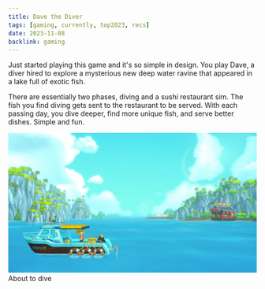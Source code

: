 ```yaml
---
title: Dave the Diver
tags: [gaming, currently, top2023, recs]
date: 2023-11-08
backlink: gaming
---
```


<p class='intro'>
	Just started playing this game and it's so simple in design. You play Dave, a diver hired to explore a mysterious new deep water ravine that appeared in a lake full of exotic fish.
</p>

There are essentially two phases, diving and a sushi restaurant sim. The fish you find diving gets sent to the restaurant to be served. With each passing day, you dive deeper, find more unique fish, and serve better dishes. Simple and fun.

<picture>
	<source srcset='/images/gaming/dave-diver/dave-diver.webp' type='image/webp' media='(min-resolution: 1dppx)'>
	<img src='/images/gaming/dave-diver/dave-diver.jpeg' alt='Overhead of Home Area'>
	<figcaption class='caption'>About to dive</figcaption>
</picture>